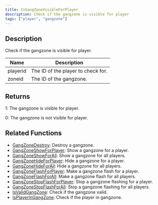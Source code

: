 ```yaml
---
title: IsGangZoneVisibleForPlayer
description: Check if the gangzone is visible for player
tags: ["player", "gangzone"]
---
```


<VersionWarn version='omp v1.1.0.2612' />

## Description

Check if the gangzone is visible for player.

| Name        | Description                               |
| ----------- | ----------------------------------------- |
| playerid    | The ID of the player to check for.        |
| zoneid      | The ID of the gangzone.                   |

## Returns

1: The gangzone is visible for player.

0: The gangzone is not visible for player.

## Related Functions

- [GangZoneDestroy](GangZoneDestroy): Destroy a gangzone.
- [GangZoneShowForPlayer](GangZoneShowForPlayer): Show a gangzone for a player.
- [GangZoneShowForAll](GangZoneShowForAll): Show a gangzone for all players.
- [GangZoneHideForPlayer](GangZoneHideForPlayer): Hide a gangzone for a player.
- [GangZoneHideForAll](GangZoneHideForAll): Hide a gangzone for all players.
- [GangZoneFlashForPlayer](GangZoneFlashForPlayer): Make a gangzone flash for a player.
- [GangZoneFlashForAll](GangZoneFlashForAll): Make a gangzone flash for all players.
- [GangZoneStopFlashForPlayer](GangZoneStopFlashForPlayer): Stop a gangzone flashing for a player.
- [GangZoneStopFlashForAll](GangZoneStopFlashForAll): Stop a gangzone flashing for all players.
- [IsValidGangZone](IsValidGangZone): Check if the gangzone valid.
- [IsPlayerInGangZone](IsPlayerInGangZone): Check if the player in gangzone.